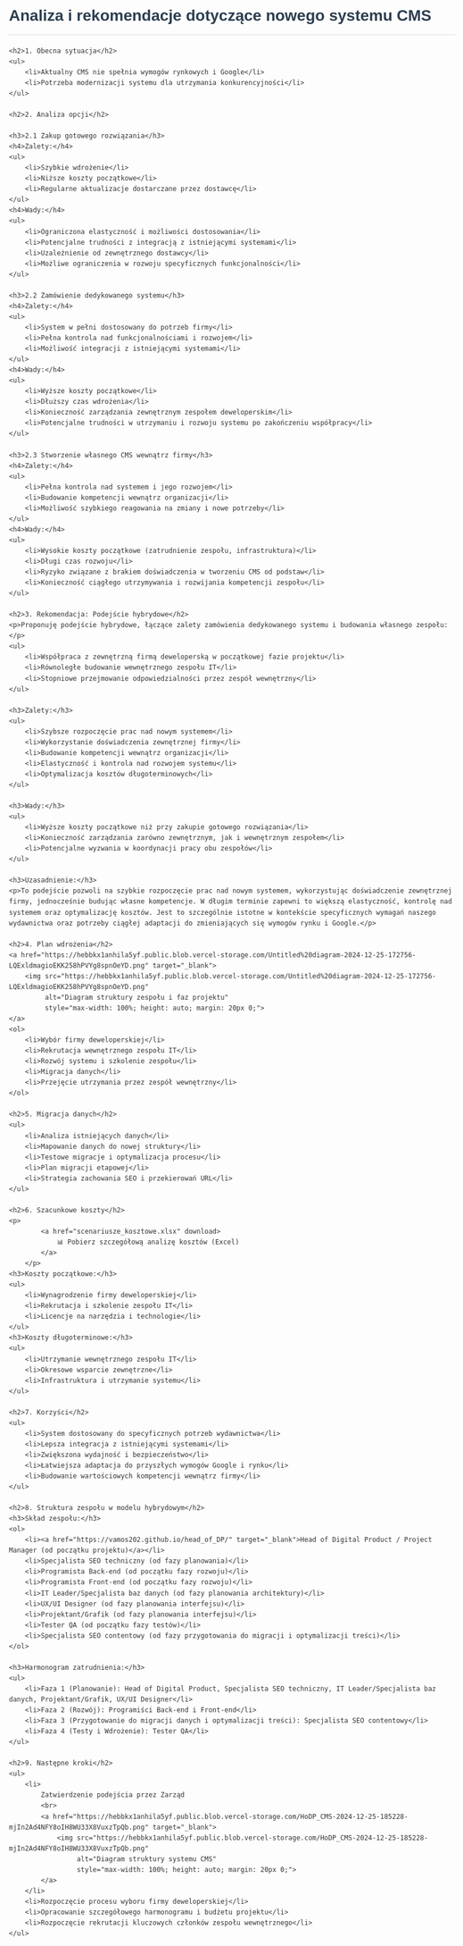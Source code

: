 
<html lang="pl">
<head>
    <meta charset="UTF-8">
    <meta name="viewport" content="width=device-width, initial-scale=1.0">
    <title>Analiza i rekomendacje dotyczące nowego systemu CMS</title>
    <style>
        body {
            font-family: Arial, sans-serif;
            line-height: 1.6;
            color: #333;
            max-width: 800px;
            margin: 0 auto;
            padding: 20px;
        }
        h1, h2, h3, h4 {
            color: #2c3e50;
        }
        h1 {
            border-bottom: 2px solid #eee;
            padding-bottom: 10px;
        }
        h2 {
            margin-top: 30px;
            border-bottom: 1px solid #eee;
            padding-bottom: 5px;
        }
        ul, ol {
            margin-bottom: 20px;
        }
        .section {
            margin-bottom: 30px;
        }
        .subsection {
            margin-left: 20px;
        }
    </style>
    <link rel="icon" type="image/x-icon" href="favicon.ico">
    <link rel="icon" type="image/png" sizes="32x32" href="favicon-32x32.png">
    <link rel="icon" type="image/png" sizes="16x16" href="favicon-16x16.png">
    <link rel="apple-touch-icon" sizes="180x180" href="apple-touch-icon.png">
    <link rel="manifest" href="site.webmanifest">
</head>
<body>
    <h1>Analiza i rekomendacje dotyczące nowego systemu CMS</h1>

    <h2>1. Obecna sytuacja</h2>
    <ul>
        <li>Aktualny CMS nie spełnia wymogów rynkowych i Google</li>
        <li>Potrzeba modernizacji systemu dla utrzymania konkurencyjności</li>
    </ul>

    <h2>2. Analiza opcji</h2>

    <h3>2.1 Zakup gotowego rozwiązania</h3>
    <h4>Zalety:</h4>
    <ul>
        <li>Szybkie wdrożenie</li>
        <li>Niższe koszty początkowe</li>
        <li>Regularne aktualizacje dostarczane przez dostawcę</li>
    </ul>
    <h4>Wady:</h4>
    <ul>
        <li>Ograniczona elastyczność i możliwości dostosowania</li>
        <li>Potencjalne trudności z integracją z istniejącymi systemami</li>
        <li>Uzależnienie od zewnętrznego dostawcy</li>
        <li>Możliwe ograniczenia w rozwoju specyficznych funkcjonalności</li>
    </ul>

    <h3>2.2 Zamówienie dedykowanego systemu</h3>
    <h4>Zalety:</h4>
    <ul>
        <li>System w pełni dostosowany do potrzeb firmy</li>
        <li>Pełna kontrola nad funkcjonalnościami i rozwojem</li>
        <li>Możliwość integracji z istniejącymi systemami</li>
    </ul>
    <h4>Wady:</h4>
    <ul>
        <li>Wyższe koszty początkowe</li>
        <li>Dłuższy czas wdrożenia</li>
        <li>Konieczność zarządzania zewnętrznym zespołem deweloperskim</li>
        <li>Potencjalne trudności w utrzymaniu i rozwoju systemu po zakończeniu współpracy</li>
    </ul>

    <h3>2.3 Stworzenie własnego CMS wewnątrz firmy</h3>
    <h4>Zalety:</h4>
    <ul>
        <li>Pełna kontrola nad systemem i jego rozwojem</li>
        <li>Budowanie kompetencji wewnątrz organizacji</li>
        <li>Możliwość szybkiego reagowania na zmiany i nowe potrzeby</li>
    </ul>
    <h4>Wady:</h4>
    <ul>
        <li>Wysokie koszty początkowe (zatrudnienie zespołu, infrastruktura)</li>
        <li>Długi czas rozwoju</li>
        <li>Ryzyko związane z brakiem doświadczenia w tworzeniu CMS od podstaw</li>
        <li>Konieczność ciągłego utrzymywania i rozwijania kompetencji zespołu</li>
    </ul>

    <h2>3. Rekomendacja: Podejście hybrydowe</h2>
    <p>Proponuję podejście hybrydowe, łączące zalety zamówienia dedykowanego systemu i budowania własnego zespołu:</p>
    <ul>
        <li>Współpraca z zewnętrzną firmą deweloperską w początkowej fazie projektu</li>
        <li>Równoległe budowanie wewnętrznego zespołu IT</li>
        <li>Stopniowe przejmowanie odpowiedzialności przez zespół wewnętrzny</li>
    </ul>

    <h3>Zalety:</h3>
    <ul>
        <li>Szybsze rozpoczęcie prac nad nowym systemem</li>
        <li>Wykorzystanie doświadczenia zewnętrznej firmy</li>
        <li>Budowanie kompetencji wewnątrz organizacji</li>
        <li>Elastyczność i kontrola nad rozwojem systemu</li>
        <li>Optymalizacja kosztów długoterminowych</li>
    </ul>

    <h3>Wady:</h3>
    <ul>
        <li>Wyższe koszty początkowe niż przy zakupie gotowego rozwiązania</li>
        <li>Konieczność zarządzania zarówno zewnętrznym, jak i wewnętrznym zespołem</li>
        <li>Potencjalne wyzwania w koordynacji pracy obu zespołów</li>
    </ul>

    <h3>Uzasadnienie:</h3>
    <p>To podejście pozwoli na szybkie rozpoczęcie prac nad nowym systemem, wykorzystując doświadczenie zewnętrznej firmy, jednocześnie budując własne kompetencje. W długim terminie zapewni to większą elastyczność, kontrolę nad systemem oraz optymalizację kosztów. Jest to szczególnie istotne w kontekście specyficznych wymagań naszego wydawnictwa oraz potrzeby ciągłej adaptacji do zmieniających się wymogów rynku i Google.</p>

    <h2>4. Plan wdrożenia</h2>
    <a href="https://hebbkx1anhila5yf.public.blob.vercel-storage.com/Untitled%20diagram-2024-12-25-172756-LQExldmagioEKK258hPVYg8spnOeYD.png" target="_blank">
        <img src="https://hebbkx1anhila5yf.public.blob.vercel-storage.com/Untitled%20diagram-2024-12-25-172756-LQExldmagioEKK258hPVYg8spnOeYD.png" 
             alt="Diagram struktury zespołu i faz projektu" 
             style="max-width: 100%; height: auto; margin: 20px 0;">
    </a>
    <ol>
        <li>Wybór firmy deweloperskiej</li>
        <li>Rekrutacja wewnętrznego zespołu IT</li>
        <li>Rozwój systemu i szkolenie zespołu</li>
        <li>Migracja danych</li>
        <li>Przejęcie utrzymania przez zespół wewnętrzny</li>
    </ol>

    <h2>5. Migracja danych</h2>
    <ul>
        <li>Analiza istniejących danych</li>
        <li>Mapowanie danych do nowej struktury</li>
        <li>Testowe migracje i optymalizacja procesu</li>
        <li>Plan migracji etapowej</li>
        <li>Strategia zachowania SEO i przekierowań URL</li>
    </ul>

    <h2>6. Szacunkowe koszty</h2>
    <p>
            <a href="scenariusze_kosztowe.xlsx" download>
                📊 Pobierz szczegółową analizę kosztów (Excel)
            </a>
        </p>
    <h3>Koszty początkowe:</h3>
    <ul>
        <li>Wynagrodzenie firmy deweloperskiej</li>
        <li>Rekrutacja i szkolenie zespołu IT</li>
        <li>Licencje na narzędzia i technologie</li>
    </ul>
    <h3>Koszty długoterminowe:</h3>
    <ul>
        <li>Utrzymanie wewnętrznego zespołu IT</li>
        <li>Okresowe wsparcie zewnętrzne</li>
        <li>Infrastruktura i utrzymanie systemu</li>
    </ul>

    <h2>7. Korzyści</h2>
    <ul>
        <li>System dostosowany do specyficznych potrzeb wydawnictwa</li>
        <li>Lepsza integracja z istniejącymi systemami</li>
        <li>Zwiększona wydajność i bezpieczeństwo</li>
        <li>Łatwiejsza adaptacja do przyszłych wymogów Google i rynku</li>
        <li>Budowanie wartościowych kompetencji wewnątrz firmy</li>
    </ul>

    <h2>8. Struktura zespołu w modelu hybrydowym</h2>
    <h3>Skład zespołu:</h3>
    <ol>
        <li><a href="https://vamos202.github.io/head_of_DP/" target="_blank">Head of Digital Product / Project Manager (od początku projektu)</a></li>
        <li>Specjalista SEO techniczny (od fazy planowania)</li>
        <li>Programista Back-end (od początku fazy rozwoju)</li>
        <li>Programista Front-end (od początku fazy rozwoju)</li>
        <li>IT Leader/Specjalista baz danych (od fazy planowania architektury)</li>
        <li>UX/UI Designer (od fazy planowania interfejsu)</li>
        <li>Projektant/Grafik (od fazy planowania interfejsu)</li>
        <li>Tester QA (od początku fazy testów)</li>
        <li>Specjalista SEO contentowy (od fazy przygotowania do migracji i optymalizacji treści)</li>
    </ol>

    <h3>Harmonogram zatrudnienia:</h3>
    <ul>
        <li>Faza 1 (Planowanie): Head of Digital Product, Specjalista SEO techniczny, IT Leader/Specjalista baz danych, Projektant/Grafik, UX/UI Designer</li>
        <li>Faza 2 (Rozwój): Programiści Back-end i Front-end</li>
        <li>Faza 3 (Przygotowanie do migracji danych i optymalizacji treści): Specjalista SEO contentowy</li>
        <li>Faza 4 (Testy i Wdrożenie): Tester QA</li>
    </ul>

    <h2>9. Następne kroki</h2>
    <ul>
        <li>
            Zatwierdzenie podejścia przez Zarząd
            <br>
            <a href="https://hebbkx1anhila5yf.public.blob.vercel-storage.com/HoDP_CMS-2024-12-25-185228-mjIn2Ad4NFY8oIH8WU33X8VuxzTpQb.png" target="_blank">
                <img src="https://hebbkx1anhila5yf.public.blob.vercel-storage.com/HoDP_CMS-2024-12-25-185228-mjIn2Ad4NFY8oIH8WU33X8VuxzTpQb.png" 
                     alt="Diagram struktury systemu CMS" 
                     style="max-width: 100%; height: auto; margin: 20px 0;">
            </a>
        </li>
        <li>Rozpoczęcie procesu wyboru firmy deweloperskiej</li>
        <li>Opracowanie szczegółowego harmonogramu i budżetu projektu</li>
        <li>Rozpoczęcie rekrutacji kluczowych członków zespołu wewnętrznego</li>
    </ul>

